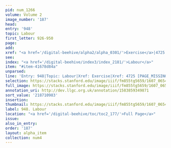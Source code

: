 ```yaml
---
pid: num_1266
volume: Volume 2
image_number: '187'
head:
entry: '948'
topic: Labour
first_letter: 926-950
page:
add:
xref: "<a href='/digital-beehive/alpha2/alpha_0301/'>Exercise</a>|4725 [PAGE_MISSING]"
see:
index: "<a href='/digital-beehive/index3/index_2181/'>Labour</a>"
item: "#item-41678d84a"
unparsed:
line: 'Entry: 948|Topic: Labour|Xref: Exercise|Xref: 4725 [PAGE_MISSING]|Index: Labour|#item-41678d84a'
selection: https://stacks.stanford.edu/image/iiif/fm855tg5659/1607_0654/382,983,2906,976/full/0/default.jpg
full_image: https://stacks.stanford.edu/image/iiif/fm855tg5659/1607_0654/full/full/0/default.jpg
annotation_uri: http://dev.llgc.org.uk/annotation/1583859349871
sort_value: '218710983'
insertion:
thumbnail: https://stacks.stanford.edu/image/iiif/fm855tg5659/1607_0654/382,983,600,180/250,/0/default.jpg
label: 948. Labour
location: "<a href='/digital-beehive/toc/toc2_177/'>Full Page</a>"
issue:
also_in_entry:
order: '187'
layout: alpha_item
collection: num4
---
```

